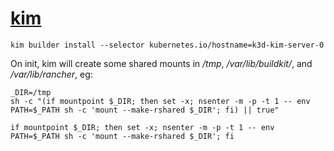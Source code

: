 # [kim](https://github.com/rancher/kim)

```
kim builder install --selector kubernetes.io/hostname=k3d-kim-server-0
```

On init, kim will create some shared mounts in _/tmp_, _/var/lib/buildkit/_, and _/var/lib/rancher_, eg:

```
_DIR=/tmp
sh -c "(if mountpoint $_DIR; then set -x; nsenter -m -p -t 1 -- env PATH=$_PATH sh -c 'mount --make-rshared $_DIR'; fi) || true"

if mountpoint $_DIR; then set -x; nsenter -m -p -t 1 -- env PATH=$_PATH sh -c 'mount --make-rshared $_DIR'; fi
```

